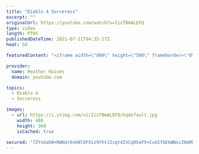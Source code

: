 ```yaml
---
title: "Diablo 4 Sorceress"
excerpt: ""
originalUrl: https://youtube.com/watch?v=IisTBmALEFQ
type: video
length: PT9S
publishedDateTime: 2021-07-11T04:35:17Z
heat: 50

featuredContent: "<iframe width=\"800\" height=\"500\" frameborder=\"0\" src=\"https://www.youtube.com/embed/IisTBmALEFQ\" allow=\"accelerometer; autoplay; encrypted-media; gyroscope; picture-in-picture\" allowfullscreen></iframe>"

provider:
  name: Heather Haines
  domain: youtube.com

topics:
  - Diablo 4
  - Sorceress

images:
  - url: https://i.ytimg.com/vi/IisTBmALEFQ/hqdefault.jpg
    width: 480
    height: 360
    isCached: true

secured: "7ZYxUahW+RW6Qr6nkNlEFXiz9YhtJIsqt4IVCqR5oFX+Cuk5fbEbWNxcZ0mM8Z+yD6pxFqyC6UK7b9ALgWTeptNKHV1svYiAsa9ZxKlfCwuqsK1x1s6NxtUWbK3gY840rWfXwcurZBpZvxbN7bQcec0/N2IkyPBgW5jZAHtGC3JI8ZxnjFQrmGjGmSoHaw9RA41vtcmEn5hY8gAep4FRpFc9zQdWDawR9Z2y01+z3VN+UPmfT/jSlUgNPPbeeZj10hg+bIwf4Z7cxtN6FAe1pTgOQDvrXDt1HlW6X6A6YhTc/moTFk32zQD9VVYe6V49j3Fi4ccc5aaBgQjyklaKMzJA6mOiDoc71hQGtYLzTmLvlcrWjjrBmpbcS3zi3rYhq81YdU/eenhV1U7M0WASHD80pS5DelT665CQ4yn13+E=;YriX7PI72CluvEf6y26HGQ=="
---
```


